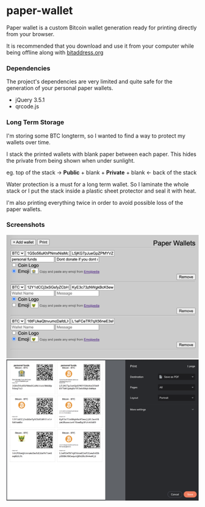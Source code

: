 # paper-wallet

Paper wallet is a custom Bitcoin wallet generation ready for printing directly from your browser.

It is recommended that you download and use it from your computer while being offline along with [bitaddress.org](https://www.bitaddress.org/)

### Dependencies

The project's dependencies are very limited and quite safe for the generation of your personal paper wallets.
* jQuery 3.5.1
* qrcode.js

### Long Term Storage

I'm storing some BTC longterm, so I wanted to find a way to protect my wallets over time.

I stack the printed wallets with blank paper between each paper.
This hides the private from being shown when under sunlight.

eg. top of the stack -> **Public** + blank + **Private** + blank <- back of the stack

Water protection is a must for a long term wallet.
So I laminate the whole stack or I put the stack inside a plastic sheet protector and seal it with heat.

I'm also printing everything twice in order to avoid possible loss of the paper wallets.

### Screenshots

![toolbox](/toolbox.png)
![print](/print.png)
